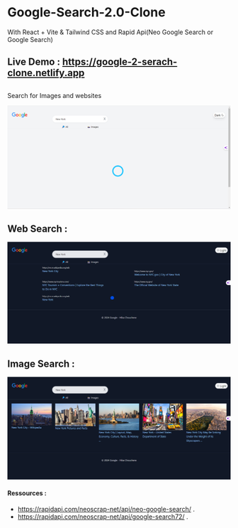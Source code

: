 # Google-Search-2.0-Clone
With React + Vite &amp; Tailwind CSS and Rapid Api(Neo Google Search or Google Search)
## Live Demo : https://google-2-serach-clone.netlify.app
##
Search for Images and websites

![Google Search 2.0 Clone](google.png)

## Web Search :
![Google Search 2.0 Clone](google1.png)

## Image Search :
![Google Search 2.0 Clone](google2.png)

#### Ressources :
- https://rapidapi.com/neoscrap-net/api/neo-google-search/ .
- https://rapidapi.com/neoscrap-net/api/google-search72/ .
